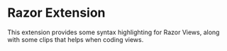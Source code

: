 # Razor Extension

This extension provides some syntax highlighting for Razor Views, along with some
clips that helps when coding views.
